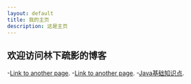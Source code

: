 ```yaml
---
layout: default
title: 我的主页
description: 这是主页
---
```


## 欢迎访问林下疏影的博客

-[Link to another page](./another-page.html).
-[Link to another page](./about.html).
-[Java基础知识点](./java.html).